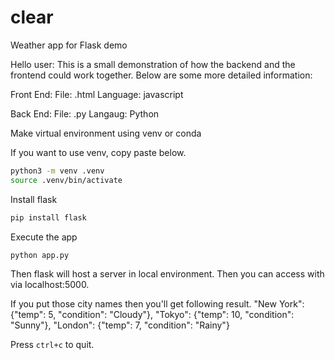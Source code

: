 # clear
Weather app for Flask demo

Hello user:
This is a small demonstration of how the backend and the frontend could work together.
Below are some more detailed information:

Front End:
File: .html
Language: javascript

Back End:
File: .py
Langaug: Python

Make virtual environment using venv or conda

If you want to use venv, copy paste below.
``` bash
python3 -m venv .venv
source .venv/bin/activate
```

Install flask
``` bash
pip install flask
```

Execute the app
``` bash
python app.py
```

Then flask will host a server in local environment. Then you can access with via localhost:5000.

If you put those city names then you'll get following result.
"New York": {"temp": 5, "condition": "Cloudy"},
"Tokyo": {"temp": 10, "condition": "Sunny"},
"London": {"temp": 7, "condition": "Rainy"}

Press `ctrl+c` to quit.
